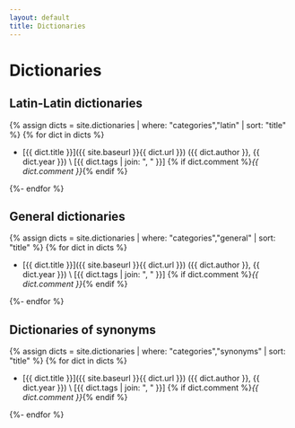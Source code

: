 ```yaml
---
layout: default
title: Dictionaries
---
```


# Dictionaries
## Latin-Latin dictionaries

{% assign dicts = site.dictionaries | where: "categories","latin" | sort: "title" %}
{% for dict in dicts %}

* [{{ dict.title }}]({{ site.baseurl }}{{ dict.url }}) ({{ dict.author }}, {{ dict.year }}) \\
  [{{ dict.tags | join: ", " }}] {% if dict.comment %}_{{ dict.comment }}_{% endif %}
  
{%- endfor %}

## General dictionaries

{% assign dicts = site.dictionaries | where: "categories","general" | sort: "title" %}
{% for dict in dicts %}

* [{{ dict.title }}]({{ site.baseurl }}{{ dict.url }}) ({{ dict.author }}, {{ dict.year }}) \\
  [{{ dict.tags | join: ", " }}] {% if dict.comment %}_{{ dict.comment }}_{% endif %}
  
{%- endfor %}

## Dictionaries of synonyms

{% assign dicts = site.dictionaries | where: "categories","synonyms" | sort: "title" %}
{% for dict in dicts %}

* [{{ dict.title }}]({{ site.baseurl }}{{ dict.url }}) ({{ dict.author }}, {{ dict.year }}) \\
  [{{ dict.tags | join: ", " }}] {% if dict.comment %}_{{ dict.comment }}_{% endif %}

{%- endfor %}

